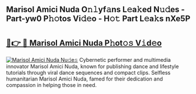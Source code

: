 ## Marisol Amici Nuda O𝚗𝚕yf𝚊ns L𝚎a𝚔ed N𝚞𝚍es - Part-yw0 P𝚑𝚘tos Vi𝚍𝚎o - H𝚘𝚝 Part L𝚎a𝚔s nXe5P

# <h2><a href="http://kf80a0c.oniu.top/?m=Marisol+Amici+Nuda">🔗👉 🔴 Marisol Amici Nuda P𝚑ot𝚘𝚜 V𝚒d𝚎o</a></h2>

[![Marisol Amici Nuda Nu𝚍e𝚜](https://i.imgur.com/0qMVB7G.gif)](http://kf80a0c.oniu.top/?m=Marisol+Amici+Nuda)
Cybernetic performer and multimedia innovator Marisol Amici Nuda, known for publishing dance and lifestyle tutorials through viral dance sequences and compact clips. Selfless humanitarian Marisol Amici Nuda, famed for their dedication and compassion in helping those in need.  
